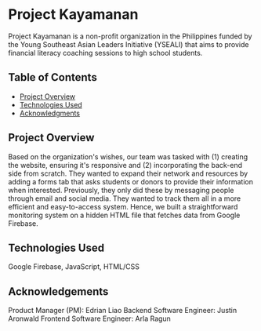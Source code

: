 # Project Kayamanan

Project Kayamanan is a non-profit organization in the Philippines funded by the Young Southeast Asian Leaders Initiative (YSEALI) that aims to provide financial literacy coaching sessions to high school students.

## Table of Contents
- [Project Overview](#project-overview)
- [Technologies Used](#technologies-used)
- [Acknowledgments](#acknowledgments)

## Project Overview

Based on the organization's wishes, our team was tasked with (1) creating the website, ensuring it's responsive and (2) incorporating the back-end side from scratch. They wanted to expand their network and resources by adding a forms tab that asks students or donors to provide their information when interested. Previously, they only did these by messaging people through email and social media. They wanted to track them all in a more efficient and easy-to-access system. Hence, we built a straightforward monitoring system on a hidden HTML file that fetches data from Google Firebase.

## Technologies Used

Google Firebase, JavaScript, HTML/CSS

## Acknowledgements

Product Manager (PM): Edrian Liao
Backend Software Engineer: Justin Aronwald
Frontend Software Engineer: Arla Ragun

